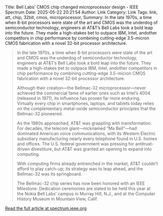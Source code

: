 Title: Bell Labs’ CMOS chip changed microprocessor design - IEEE Spectrum
Date: 2025-05-22 20:21:54
Author: Link
Category: Link
Tags: link, att, chip, 32bit, cmos, microprocessor, 
Summary: In the late 1970s, a time when 8-bit processors were state of the art and CMOS was the underdog of semiconductor technology, engineers at AT&T’s Bell Labs took a bold leap into the future. They made a high-stakes bet to outpace IBM, Intel, andother competitors in chip performance by combining cutting-edge 3.5-micron CMOS fabrication with a novel 32-bit processor architecture.

> In the late 1970s, a time when 8-bit processors were state of the art and CMOS was the underdog of semiconductor technology, engineers at AT&T’s Bell Labs took a bold leap into the future. They made a high-stakes bet to outpace IBM, Intel, andother competitors in chip performance by combining cutting-edge 3.5-micron CMOS fabrication with a novel 32-bit processor architecture.
> 
> Although their creation—the Bellmac-32 microprocessor—never achieved the commercial fame of earlier ones such as Intel’s 4004 (released in 1971), its influence has proven far more enduring. Virtually every chip in smartphones, laptops, and tablets today relies on the complementary metal-oxide semiconductor principles that the Bellmac-32 pioneered.
> 
> As the 1980s approached, AT&T was grappling with transformation. For decades, the telecom giant—nicknamed “Ma Bell”—had dominated American voice communications, with its Western Electric subsidiary manufacturing nearly every telephone found in U.S. homes and offices. The U.S. federal government was pressing for antitrust-driven divestiture, but AT&T was granted an opening to expand into computing.
> 
> With computing firms already entrenched in the market, AT&T couldn’t afford to play catch-up; its strategy was to leap ahead, and the Bellmac-32 was its springboard.
> 
> The Bellmac-32 chip series has now been honored with an IEEE Milestone. Dedication ceremonies are slated to be held this year at the Nokia Bell Labs’ campus in Murray Hill, N.J., and at the Computer History Museum in Mountain View, Calif.
> 
> 

[Read the full article at spectrum.ieee.org](https://spectrum.ieee.org/bellmac-32-ieee-milestone)
